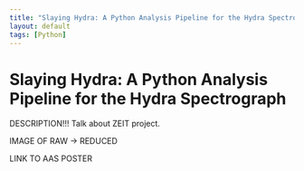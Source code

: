 ```yaml
---
title: "Slaying Hydra: A Python Analysis Pipeline for the Hydra Spectrograph."
layout: default
tags: [Python]
---
```


# Slaying Hydra: A Python Analysis Pipeline for the Hydra Spectrograph

DESCRIPTION!!! Talk about ZEIT project.

IMAGE OF RAW -> REDUCED

LINK TO AAS POSTER